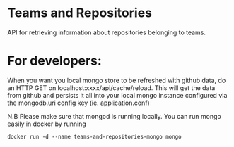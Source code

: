 # Teams and Repositories
API for retrieving information about repositories belonging to teams.

For developers:
===============
 
 When you want you local mongo store to be refreshed with github data, do an HTTP GET on localhost:xxxx/api/cache/reload.
  This will get the data from github and persists it all into your local mongo instance configured via the mongodb.uri config key (ie. application.conf) 

 N.B Please make sure that mongod is running locally. You can run mongo easily in docker by running
 
    docker run -d --name teams-and-repositories-mongo mongo

